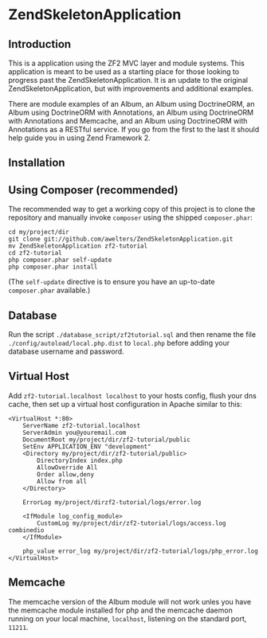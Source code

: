 ZendSkeletonApplication
=======================

Introduction
------------
This is a application using the ZF2 MVC layer and module systems. This
application is meant to be used as a starting place for those looking to
progress past the ZendSkeletonApplication.  It is an update to the original
ZendSkeletonApplication, but with improvements and additional examples.

There are module examples of an Album, an Album using DoctrineORM, an Album
using DoctrineORM with Annotations, an Album using DoctrineORM with
Annotations and Memcache, and an Album using DoctrineORM with Annotations
as a RESTful service.  If you go from the first to the last it should help
guide you in using Zend Framework 2.


Installation
------------

Using Composer (recommended)
----------------------------
The recommended way to get a working copy of this project is to clone the
repository and manually invoke `composer` using the shipped `composer.phar`:

    cd my/project/dir
    git clone git://github.com/awelters/ZendSkeletonApplication.git
    mv ZendSkeletonApplication zf2-tutorial
    cd zf2-tutorial
    php composer.phar self-update
    php composer.phar install

(The `self-update` directive is to ensure you have an up-to-date `composer.phar`
available.)

Database
------------
Run the script `./database_script/zf2tutorial.sql` and then rename the file
`./config/autoload/local.php.dist` to `local.php` before adding your
database username and password.

Virtual Host
------------
Add `zf2-tutorial.localhost localhost` to your hosts config, flush your dns cache,
then set up a virtual host configuration in Apache similar to this:

	<VirtualHost *:80>
    	ServerName zf2-tutorial.localhost
    	ServerAdmin you@youremail.com
    	DocumentRoot my/project/dir/zf2-tutorial/public
    	SetEnv APPLICATION_ENV "development"
    	<Directory my/project/dir/zf2-tutorial/public>
       		DirectoryIndex index.php
        	AllowOverride All
        	Order allow,deny
        	Allow from all
    	</Directory>
    
    	ErrorLog my/project/dirzf2-tutorial/logs/error.log
  
    	<IfModule log_config_module>
			CustomLog my/project/dir/zf2-tutorial/logs/access.log combinedio
		</IfModule>
	
		php_value error_log my/project/dir/zf2-tutorial/logs/php_error.log
	</VirtualHost>

Memcache
------------
The memcache version of the Album module will not work unles you have the
memcache module installed for php and the memcache daemon running on
your local machine, `localhost`, listening on the standard port, `11211`.

